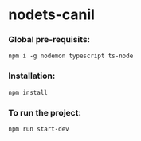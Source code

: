 # nodets-canil

### Global pre-requisits: 
`npm i -g nodemon typescript ts-node`

### Installation:
`npm install`

### To run the project:
`npm run start-dev`